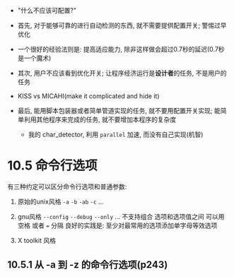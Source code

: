 + "什么不应该可配置?"

+ 首先, 对于能够可靠的进行自动检测的东西, 就不需要提供配置开关; 警惕过早优化

+ 一个很好的经验法则是: 提高适应能力, 除非这样做会超过0.7秒的延迟(0.7秒是一个魔术)

+ 其次, 用户不应该看到优化开关; 让程序经济运行是**设计者**的任务, 不是用户的任务

+ KISS vs MICAHI(make it complicated and hide it)

+ 最后, 能用脚本包装器或者简单管道实现的任务, 就不要用配置开关实现; 能简单利用其他程序来完成的任务, 就不要增加本程序的复杂度
    + 我的 char_detector, 利用 `parallel` 加速, 而没有自己实现(机智)

# 10.5 命令行选项

有三种约定可以区分命令行选项和普通参数:

1. 原始的unix风格
    `-a`
    `-b`
    `-ab`
    `-c`
    ...

2. gnu风格
    `--config`
    `--debug`
    `--only`
    ...
    不支持组合
    选项和选项值之间 可以用 空格 或者 `=` 分隔
    良好的实践是: 至少对最常用的选项添加单字母等效选项


3. X toolkit 风格

## 10.5.1 从 -a 到 -z 的命令行选项(p243)






